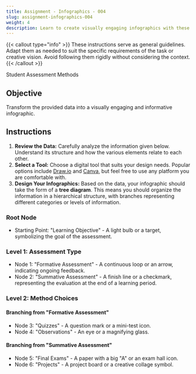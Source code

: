 ```yaml
---
title: Assignment - Infographics - 004
slug: assignment-infographics-004
weight: 4
description: Learn to create visually engaging infographics with these practical ICT assignments designed to enhance creativity, critical thinking, and digital communication skills. Perfect for mastering infographic tools and presenting complex ideas effectively.
---
```


{{< callout type="info" >}}
These instructions serve as general guidelines. Adapt them as needed to suit the specific requirements of the task or creative vision. Avoid following them rigidly without considering the context.
{{< /callout >}}


Student Assessment Methods

## Objective

Transform the provided data into a visually engaging and informative infographic.

## Instructions

1. **Review the Data:** Carefully analyze the information given below. Understand its structure and how the various elements relate to each other.
2. **Select a Tool:** Choose a digital tool that suits your design needs. Popular options include [Draw.io](https://app.diagrams.net/) and [Canva](https://www.canva.com/), but feel free to use any platform you are comfortable with.
3. **Design Your Infographics:** Based on the data, your infographic should take the form of a **tree diagram**. This means you should organize the information in a hierarchical structure, with branches representing different categories or levels of information.

### Root Node

- Starting Point: "Learning Objective" - A light bulb or a target, symbolizing the goal of the assessment.

### Level 1: Assessment Type

- Node 1: "Formative Assessment" - A continuous loop or an arrow, indicating ongoing feedback.
- Node 2: "Summative Assessment" - A finish line or a checkmark, representing the evaluation at the end of a learning period.

### Level 2: Method Choices

#### Branching from "Formative Assessment"

- Node 3: "Quizzes" - A question mark or a mini-test icon.
- Node 4: "Observations" - An eye or a magnifying glass.

#### Branching from "Summative Assessment"

- Node 5: "Final Exams" - A paper with a big "A" or an exam hall icon.
- Node 6: "Projects" - A project board or a creative collage symbol.

